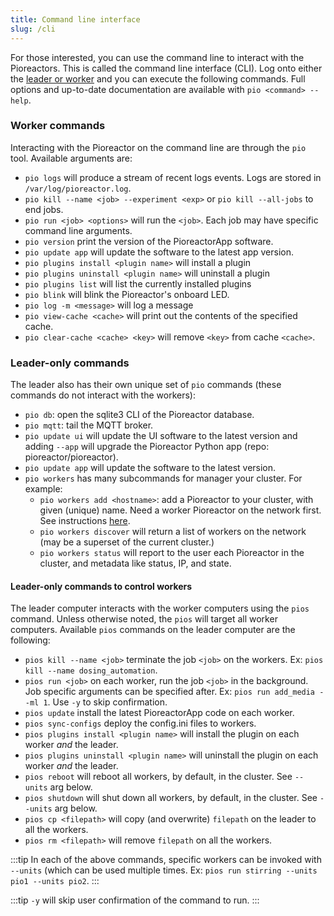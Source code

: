 ```yaml
---
title: Command line interface
slug: /cli
---
```


For those interested, you can use the command line to interact with the Pioreactors. This is called the command line interface (CLI). Log onto either the [leader or worker](/user-guide/create-cluster) and you can execute the following commands. Full options and up-to-date documentation are available with `pio <command> --help`.

### Worker commands

Interacting with the Pioreactor on the command line are through the `pio` tool. Available arguments are:

*   `pio logs` will produce a stream of recent logs events. Logs are stored in `/var/log/pioreactor.log`.
*   `pio kill --name <job> --experiment <exp>` or `pio kill --all-jobs` to end jobs.
*   `pio run <job> <options>` will run the `<job>`. Each job may have specific command line arguments.
*   `pio version` print the version of the PioreactorApp software.
*   `pio update app` will update the software to the latest app version.
*   `pio plugins install <plugin name>` will install a plugin
*   `pio plugins uninstall <plugin name>` will uninstall a plugin
*   `pio plugins list` will list the currently installed plugins
*   `pio blink` will blink the Pioreactor's onboard LED.
*   `pio log -m <message>` will log a message
*   `pio view-cache <cache>` will print out the contents of the specified cache.
*   `pio clear-cache <cache> <key>` will remove `<key>` from cache `<cache>`.


### Leader-only commands

The leader also has their own unique set of `pio` commands (these commands do not interact with the workers):

*   `pio db`: open the sqlite3 CLI of the Pioreactor database.
*   `pio mqtt`: tail the MQTT broker.
*   `pio update ui` will update the UI software to the latest version and adding `--app` will upgrade the Pioreactor Python app (repo: pioreactor/pioreactor).
*   `pio update app` will update the software to the latest version.
*   `pio workers` has many subcommands for manager your cluster. For example:
    *   `pio workers add <hostname>`: add a Pioreactor to your cluster, with given (unique) name. Need a worker Pioreactor on the network first. See instructions [here](https://github.com/Pioreactor/pioreactor/wiki/Installation).
    *   `pio workers discover` will return a list of workers on the network (may be a superset of the current cluster.)
    *   `pio workers status` will report to the user each Pioreactor in the cluster, and metadata like status, IP, and state.

#### Leader-only commands to control workers

The leader computer interacts with the worker computers using the `pios` command. Unless otherwise noted, the `pios` will target all worker computers. Available `pios` commands on the leader computer are the following:

*   `pios kill --name <job>` terminate the job `<job>` on the workers. Ex: `pios kill --name dosing_automation`.
*   `pios run <job>` on each worker, run the job `<job>` in the background. Job specific arguments can be specified after. Ex: `pios run add_media --ml 1`. Use `-y` to skip confirmation.
*   `pios update` install the latest PioreactorApp code on each worker.
*   `pios sync-configs` deploy the config.ini files to workers.
*   `pios plugins install <plugin name>` will install the plugin on each worker _and_ the leader.
*   `pios plugins uninstall <plugin name>` will uninstall the plugin on each worker _and_ the leader.
*   `pios reboot` will reboot all workers, by default, in the cluster. See `--units` arg below.
*   `pios shutdown` will shut down all workers, by default, in the cluster. See `--units` arg below.
*   `pios cp <filepath>` will copy (and overwrite) `filepath` on the leader to all the workers.
*   `pios rm <filepath>` will remove `filepath` on all the workers.

:::tip
In each of the above commands, specific workers can be invoked with `--units` (which can be used multiple times. Ex: `pios run stirring --units pio1 --units pio2`.
:::

:::tip
`-y` will skip user confirmation of the command to run.
:::